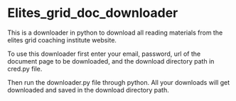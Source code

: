 # Elites_grid_doc_downloader
This is a downloader in python to download all reading materials from the elites grid coaching institute website.

To use this downloader first enter your email, password, url of the document page to be downloaded, and the download directory path in cred.py file.

Then run the downloader.py file through python.
All your downloads will get downloaded and saved in the download directory path.
